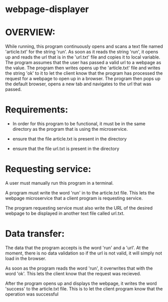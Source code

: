 # webpage-displayer


# OVERVIEW: 

While running, this program continuously opens and scans a text file named 'article.txt' for the string 'run'.
As soon as it reads the string 'run', it opens up and reads the url that is in the 'url.txt' file and copies it to local variable.
The program assumes that the user has passed a valid url to a webpage as the value.
The program then writes opens up the 'article.txt' file and writes the string 'ok' to it to let the client know
that the program has processed the request for a webpage to open up in a browser. The program then pops up the 
default browser, opens a new tab and navigates to the url that was passed.




# Requirements:

 - In order for this program to be functional, it must be in the same directory as the program that is using the microservice.

  - ensure that the file article.txt is present in the directory
  - ensure that the file url.txt is present in the directory

# Requesting service:

A user must manually run this program in a terminal.

A program must write the word 'run' in to the article.txt file. This lets the webpage microservice that a client program is requesting service. 

The program requesting service must also write the URL of the desired webpage to be displayed in another text file called url.txt. 

# Data transfer:

The data that the program accepts is the word 'run' and a 'url'. At the moment, there is no data validation so if the 
url is not valid, it will simply not load in the browser. 

As soon as the program reads the word 'run', it overwrites that with the word 'ok'. This lets the client know that the request was recieved.


After the program opens up and displays the webpage, it writes the word 'success' to the article.txt file. This is to let the client program know that the operation was successful



